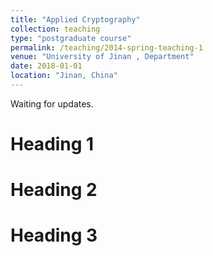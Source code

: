 ```yaml
---
title: "Applied Cryptography"
collection: teaching
type: "postgraduate course"
permalink: /teaching/2014-spring-teaching-1
venue: "University of Jinan , Department"
date: 2018-01-01
location: "Jinan, China"
---
```


Waiting for updates.

Heading 1
======

Heading 2
======

Heading 3
======
